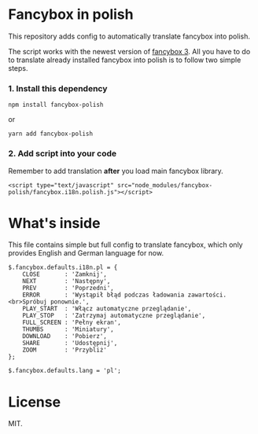 # Fancybox in polish

This repository adds config to automatically translate fancybox into polish.

The script works with the newest version of [fancybox 3](https://github.com/fancyapps/fancybox). All you have to do to translate already installed fancybox into polish is to follow two simple steps.

### 1. Install this dependency

`npm install fancybox-polish`

or

`yarn add fancybox-polish`

### 2. Add script into your code

Remember to add translation __after__ you load main fancybox library.

`<script type="text/javascript" src="node_modules/fancybox-polish/fancybox.i18n.polish.js"></script>`

# What's inside

This file contains simple but full config to translate fancybox, which only provides English and German language for now.

```
$.fancybox.defaults.i18n.pl = {
    CLOSE       : 'Zamknij',
    NEXT        : 'Następny',
    PREV        : 'Poprzedni',
    ERROR       : 'Wystąpił błąd podczas ładowania zawartości.<br>Spróbuj ponownie.',
    PLAY_START  : 'Włącz automatyczne przeglądanie',
    PLAY_STOP   : 'Zatrzymaj automatyczne przeglądanie',
    FULL_SCREEN : 'Pełny ekran',
    THUMBS      : 'Miniatury',
    DOWNLOAD    : 'Pobierz',
    SHARE       : 'Udostępnij',
    ZOOM        : 'Przybliż'
};

$.fancybox.defaults.lang = 'pl';
```

# License

MIT.
